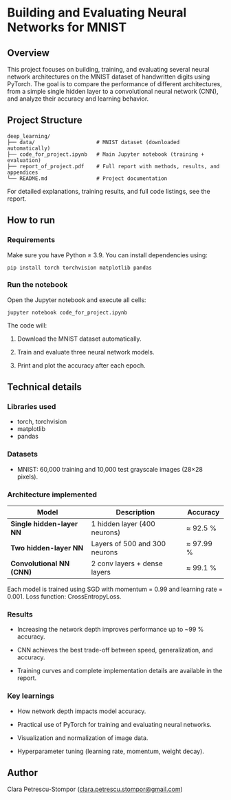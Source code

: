 # Building and Evaluating Neural Networks for MNIST

## Overview 
This project focuses on building, training, and evaluating several neural network architectures on the MNIST dataset of handwritten digits using PyTorch.
The goal is to compare the performance of different architectures, from a simple single hidden layer to a convolutional neural network (CNN), and analyze their accuracy and learning behavior.

## Project Structure 
```text
deep_learning/
├── data/                    # MNIST dataset (downloaded automatically)
├── code_for_project.ipynb   # Main Jupyter notebook (training + evaluation)
├── report_of_project.pdf    # Full report with methods, results, and appendices
└── README.md                # Project documentation
```

For detailed explanations, training results, and full code listings, see the report. 

## How to run
### Requirements

Make sure you have Python ≥ 3.9.
You can install dependencies using:
```text
pip install torch torchvision matplotlib pandas
```

### Run the notebook
Open the Jupyter notebook and execute all cells:
```text
jupyter notebook code_for_project.ipynb
```

The code will:

1) Download the MNIST dataset automatically.

2) Train and evaluate three neural network models.

3) Print and plot the accuracy after each epoch.


## Technical details 
### Libraries used
- torch, torchvision
- matplotlib
- pandas

### Datasets
- MNIST: 60,000 training and 10,000 test grayscale images (28×28 pixels).

### Architecture implemented

| Model                      | Description                   | Accuracy  |
| -------------------------- | ----------------------------- | --------- |
| **Single hidden-layer NN** | 1 hidden layer (400 neurons)  | ≈ 92.5 %  |
| **Two hidden-layer NN**    | Layers of 500 and 300 neurons | ≈ 97.99 % |
| **Convolutional NN (CNN)** | 2 conv layers + dense layers  | ≈ 99.1 %  |

Each model is trained using SGD with momentum = 0.99 and learning rate = 0.001.
Loss function: CrossEntropyLoss.

### Results
- Increasing the network depth improves performance up to ~99 % accuracy.

- CNN achieves the best trade-off between speed, generalization, and accuracy.

- Training curves and complete implementation details are available in the report.

### Key learnings
- How network depth impacts model accuracy.

- Practical use of PyTorch for training and evaluating neural networks.

- Visualization and normalization of image data.

- Hyperparameter tuning (learning rate, momentum, weight decay).

## Author

Clara Petrescu-Stompor (clara.petrescu.stompor@gmail.com)